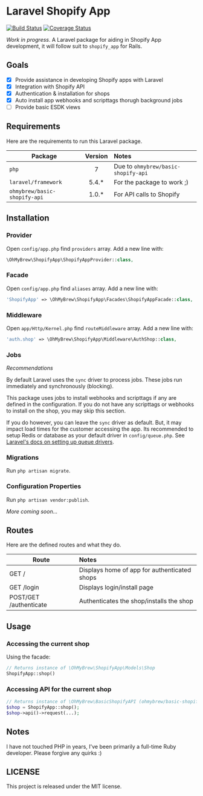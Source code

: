 # Laravel Shopify App

[![Build Status](https://secure.travis-ci.org/ohmybrew/laravel-shopify.png?branch=master)](http://travis-ci.org/ohmybrew/laravel-shopify)
[![Coverage Status](https://coveralls.io/repos/github/ohmybrew/laravel-shopify/badge.svg?branch=master)](https://coveralls.io/github/ohmybrew/laravel-shopify?branch=master)

*Work in progress*. A Laravel package for aiding in Shopify App development, it will follow suit to `shopify_app` for Rails.

## Goals

- [x] Provide assistance in developing Shopify apps with Laravel
- [x] Integration with Shopify API
- [x] Authentication & installation for shops
- [x] Auto install app webhooks and scripttags thorugh background jobs
- [ ] Provide basic ESDK views

## Requirements

Here are the requirements to run this Laravel package.

| Package                       | Version   | Notes                                    |
| ----------------------------- |:---------:|:---------------------------------------- |
| `php`                         | 7         | Due to `ohmybrew/basic-shopify-api`      |
| `laravel/framework`           | 5.4.*     | For the package to work ;)               |
| `ohmybrew/basic-shopify-api`  | 1.0.*     | For API calls to Shopify                 |

## Installation

### Provider

Open `config/app.php` find `providers` array. Add a new line with:

```php
\OhMyBrew\ShopifyApp\ShopifyAppProvider::class,
```

### Facade

Open `config/app.php` find `aliases` array. Add a new line with:

```php
'ShopifyApp' => \OhMyBrew\ShopifyApp\Facades\ShopifyAppFacade::class,
```

### Middleware

Open `app/Http/Kernel.php` find `routeMiddleware` array. Add a new line with:

```php
'auth.shop' => \OhMyBrew\ShopifyApp\Middleware\AuthShop::class,
```

### Jobs

*Recommendations*

By default Laravel uses the `sync` driver to process jobs. These jobs run immediately and synchronously (blocking).

This package uses jobs to install webhooks and scripttags if any are defined in the configuration. If you do not have any scripttags or webhooks to install on the shop, you may skip this section.

If you do however, you can leave the `sync` driver as default. But, it may impact load times for the customer accessing the app. Its recommended to setup Redis or database as your default driver in `config/queue.php`. See [Laravel's docs on setting up queue drivers](https://laravel.com/docs/5.4/queues).

### Migrations

Run `php artisan migrate`.

### Configuration Properties

Run `php artisan vendor:publish`.

*More coming soon...*

## Routes

Here are the defined routes and what they do.

| Route                     | Notes                                        |
| ------------------------- |:-------------------------------------------- |
| GET /                     | Displays home of app for authenticated shops |
| GET /login                | Displays login/install page                  |
| POST/GET /authenticate    | Authenticates the shop/installs the shop     |

## Usage

### Accessing the current shop

Using the facade:

```php
// Returns instance of \OhMyBrew\ShopifyApp\Models\Shop
ShopifyApp::shop()
```

### Accessing API for the current shop

```php
// Returns instance of \OhMyBrew\BasicShopifyAPI (ohmybrew/basic-shopify-api)
$shop = ShopifyApp::shop();
$shop->api()->request(...);
```

## Notes

I have not touched PHP in years, I've been primarily a full-time Ruby developer. Please forgive any quirks :)

## LICENSE

This project is released under the MIT license.